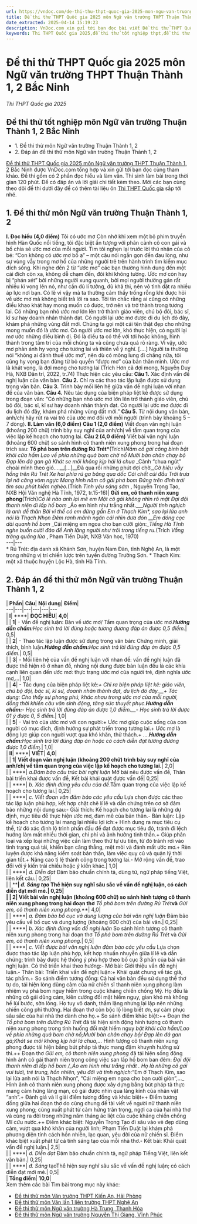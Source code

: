 ```yaml
---
url: https://vndoc.com/de-thi-thu-thpt-quoc-gia-2025-mon-ngu-van-truong-thpt-thuan-thanh-1-2-bac-ninh-335660
title: Đề thi thử THPT Quốc gia 2025 môn Ngữ văn trường THPT Thuận Thành 1, 2 Bắc Ninh - Thi THPT Quốc gia 2025 - VnDoc.com
date_extracted: 2025-04-14 15:19:23
description: VnDoc.com xin gửi tới bạn đọc bài viết Đề thi thử THPT Quốc gia 2025 môn Ngữ văn trường THPT Thuận Thành 1, 2 Bắc Ninh để bạn đọc cùng tham khảo nhé.
keywords: Thi THPT Quốc gia 2025,đề thi thử tốt nghiệp thpt,đề thi thử thpt môn Ngữ văn,Ngữ văn lớp 12,đề thi thử tốt nghiệp môn Ngữ văn,đề thi thử tốt nghiệp thpt môn Ngữ văn,Đề thi thử THPT Quốc gia năm 2025 môn Ngữ văn,Đề thi thử THPT Quốc gia năm 2025,Đề thi thử THPT Quốc gia môn Ngữ văn,Đề thi thử THPT Quốc gia 2025 môn Ngữ văn trường Thuận Thành 1 2 Bắc Ninh,Đề thi thử tốt nghiệp môn Ngữ văn trường Thuận Thành 1 2 Bắc Ninh
---
```


# Đề thi thử THPT Quốc gia 2025 môn Ngữ văn trường THPT Thuận Thành 1, 2 Bắc Ninh
 _Thi THPT Quốc gia 2025_
## Đề thi thử tốt nghiệp môn Ngữ văn trường Thuận Thành 1, 2 Bắc Ninh
  * 1\. Đề thi thử môn Ngữ văn trường Thuận Thành 1, 2
  * 2\. Đáp án đề thi thử môn Ngữ văn trường Thuận Thành 1, 2

[Đề thi thử THPT Quốc gia 2025 môn Ngữ văn trường THPT Thuận Thành 1, 2](<https://vndoc.com/de-thi-thu-thpt-quoc-gia-2025-mon-ngu-van-truong-thpt-thuan-thanh-1-2-bac-ninh-335660>) Bắc Ninh được VnDoc.com tổng hợp và xin gửi tới bạn đọc cùng tham khảo. Đề thi gồm có 2 phần đọc hiểu và làm văn. Thí sinh làm bài trong thời gian 120 phút. Đề có đáp án và lời giải chi tiết kèm theo. Mời các bạn cùng theo dõi đề thi dưới đây để có thêm tài liệu ôn [Thi THPT Quốc gia](<https://vndoc.com/thi-thpt-quoc-gia>) sắp tới nhé.
## 1\. Đề thi thử môn Ngữ văn trường Thuận Thành 1, 2
**I. Đọc hiểu \(4,0 điểm\)**
Tôi có ước mơ
Còn nhớ khi xem một bộ phim truyền hình Hàn Quốc nổi tiếng, tôi đặc biệt ấn tượng với phân cảnh cô con gái và bố chia sẻ ước mơ của mỗi người. Tim tôi nghẹn lại trước lời thú nhận của cô bé: “Con không có ước mơ bố ạ” – một câu nói ngắn gọn đến đau lòng, như sự vùng vẫy trong mơ hồ của những người trẻ trên hành trình tìm kiếm mục đích sống.
Khi nghe đến 2 từ “ước mơ” các bạn thường hình dung đến một cái đích còn xa, không dễ chạm đến, đôi khi không tưởng. Ước mơ còn hay bị “phán xét” bởi những người xung quanh, bởi mọi người thường gán rất nhiều kì vọng lên nó, như cần đủ lí tưởng, đủ khả thi, nên vô tình đặt ra nhiều áp lực nơi bạn. Có lẽ vì vậy mà ta thường cảm thấy trống rỗng khi được hỏi về ước mơ mà không biết trả lời ra sao.
Tôi tin chắc rằng ai cũng có những điều khao khát hay mong muốn có được, trở nên và trở thành trong tương lai. Có những bạn nhỏ ước mơ lớn lên trở thành giáo viên, chú bộ đôi, bác sĩ, kĩ sư hay doanh nhân thành đạt. Có người lại ước mơ được đi du lịch đó đây, khám phá những vùng đất mới. Chúng ta gọi một cái tên thật đẹp cho những mong muốn đó là ước mơ.
Có người ước mơ lớn, khó thực hiện, có người lại mơ ước những điều bình dị. Đó là điều ta có thể với tới hoặc không, hình thành trong tâm trí của mỗi chúng ta và cũng chưa quá rõ ràng. Vì vậy, ước mơ phản ánh hy vọng cho tương lai và thiên về ý nghĩ.
\[….\]
Người ta thường nói “không ai đánh thuế ước mơ”, nên dù có mông lung đi chăng nữa, tôi cũng hy vọng bạn đừng từ bỏ quyền “được mơ” của bản thân mình.
Ước mơ là khát vọng,
là đợi mong cho tương lai
\(Trích Hơn cả đợi mong, Nguyễn Duy Hà, NXB Dân trí, 2022, tr.74\)
Thực hiện các yêu cầu:
**Câu 1.** Xác định vấn đề nghị luận của văn bản.
**Câu 2.** Chỉ ra các thao tác lập luận được sử dụng trong văn bản.
**Câu 3.** Trình bày mối liên hệ giữa vấn đề nghị luận với nhan đề của văn bản.
**Câu 4.** Nêu tác dụng của biện pháp liệt kê được sử dụng trong đoạn văn: “Có những bạn nhỏ ước mơ lớn lên trở thành giáo viên, chú bộ đôi, bác sĩ, kĩ sư hay doanh nhân thành đạt. Có người lại ước mơ được đi du lịch đó đây, khám phá những vùng đất mới.”
**Câu 5.** Từ nội dung văn bản, anh/chị hãy rút ra vai trò của ước mơ đối với mỗi người \(trình bày khoảng 5 – 7 dòng\).
**II. Làm văn \(6,0 điểm\)**
**Câu 1 \(2,0 điểm\)**
Viết đoạn văn nghị luận \(khoảng 200 chữ\) trình bày suy nghĩ của anh/chị về tầm quan trọng của việc lập kế hoạch cho tương lai.
**Câu 2 \(4,0 điểm\)**
Viết bài văn nghị luận \(khoảng 600 chữ\) so sánh hình cô thanh niên xung phong trong hai đoạn trích sau:
**Tổ phá bom trên đường Rú Trét\***\(Trích\)_Năm cô gái công binh bật khỏi cửa hầm_ _Lao về phía những quả bom chờ nổ_ _Mười bàn chân chạy bộ_ _Đạp lên đá gan gà_ _Khát se môi không kịp hái lá chua_ _Cành “chua ngút” choài mình theo gió….__\[…\]__Đã qua rồi những phút đợi chờ,__Cờ hiệu vẫy hồng trên Rú Trét_ _Xe hai phía rú ga băng qua dốc_ _Cái chết cúi đầu_ _Trời trưa lại nở căng vòm ngực_ _Mang hình năm cô gái phá bom_ _Đứng trên đỉnh trái tim sau phút hiểm nghèo._\(Trích _Tình yêu sáng sớm_ , Nguyễn Trọng Tạo, NXB Hội Văn nghệ Hà Tĩnh, 1972, tr.15-16\)| ******Gửi em, cô thanh niên xung phong******\(Trích\)_Có lẽ nào anh lại mê em_ _Một cô gái không nhìn rõ mặt_ _Đại đội thanh niên đi lấp hố bom_ _Áo em hình như trắng nhất.____Người tinh nghịch là anh dễ thân_ _Bởi vì thế có em đứng gần_ _Em ở Thạch Kim\*, sao lại lừa anh nói là Thạch Nhọn_ _Đêm ranh mãnh ngăn cái nhìn đưa đón_ ___Em đóng cọc dài quanh hố bom_ _Cái miệng em ngoa cho bạn cười giòn:__Tiếng Hà Tĩnh nghe buồn cười đáo để_ _Anh lặng người như trôi trong tiếng ru._\(Trích _Vầng trăng quầng lửa_ , Phạm Tiến Duật, NXB Văn học, 1970\)  
---|---  
\* Rú Trét: địa danh xã Khánh Sơn, huyện Nam Đàn, tỉnh Nghệ An, là một trong những vị trí chiến lược trên tuyến đường Trường Sơn.
\* Thạch Kim: một xã thuộc huyện Lộc Hà, tỉnh Hà Tĩnh.
## 2\. Đáp án đề thi thử môn Ngữ văn trường Thuận Thành 1, 2
| **Phần**| **Câu**| **Nội dung**| **Điểm**|   
---|---|---|---|---|---  
| **I**| ****| **ĐỌC HIỂU**| **4,0**|   
| | **1**|  \- Vấn đề nghị luận: Bàn về ước mơ/ Tầm quan trọng của ước mơ.**_Hướng dẫn chấm:_**_Học sinh trả lời đúng hoặc tương đương đáp án được 0,5 điểm._|  0,5|   
| | **2**|  \- Thao tác lập luận được sử dụng trong văn bản: Chứng minh, giải thích, bình luận.**_Hướng dẫn chấm:_**_Học sinh trả lời đúng đáp án được 0,5 điểm._|  0,5|   
| | **3**|  _-_ Mối liên hệ của vấn đề nghị luận với nhan đề: vấn đề nghị luận đã được thể hiện rõ ở nhan đề, những nội dung được bàn luận đều là các khía cạnh liên quan đến ước mơ: thực trạng ước mơ của người trẻ, định nghĩa ước mơ,…| 1,0|   
| | **4**|  \- Tác dụng của biện pháp liệt kê:_\+ Chỉ ra biện pháp liệt kê: giáo viên, chú bộ đội, bác sĩ, kĩ sư, doanh nhân thành đạt, du lịch đó đây.__\+ Tác dụng: Cho thấy sự phong phú, khác nhau trong ước mơ của mỗi người, đồng thời khiến câu văn sinh động, tăng sức thuyết phục._**_Hướng dẫn chấm:_**_\- Học sinh trả lời đúng đáp án được 1,0 điểm.__\- Học sinh trả lời được 01 ý được 0, 5 điểm._|  1,0|   
| | **5**|  \- Vai trò của ước mơ với con người:\+ Ước mơ giúp cuộc sống của con người có mục đích, định hướng sự phát triển trong tương lai.\+ Ước mơ là động lực giúp con người vượt qua khó khăn, thử thách.\+ ....**_Hướng dẫn chấm:_**_Học sinh trả lời đúng đáp án hoặc có cách diễn đạt tương đương được 1,0 điểm._|  1,0|   
| **II**| ****| **VIẾT**| **4,0**|   
| | **1**| **Viết đoạn văn nghị luận \(khoảng 200 chữ\) trình bày suy nghĩ của anh/chị về tầm quan trọng của việc lập kế hoạch cho tương lai.**|  2,0|   
| | ****| _a_._Đảm bảo cấu trúc bài nghị luận_ Mở bài nêu được vấn đề, Thân bài triển khai được vấn đề, Kết bài khái quát được vấn đề| 0,25|   
| | ****| _b. Xác định đúng yêu cầu của đề_.Tầm quan trọng của việc lập kế hoạch cho tương lai.| 0,25|   
| | ****| _c. Viết đoạn văn đảm bảo các yêu cầu_ Lựa chọn được các thao tác lập luận phù hợp, kết hợp chặt chẽ lí lẽ và dẫn chứng trên cơ sở đảm bảo những nội dung sau:\- Giải thích: Kế hoạch cho tương lai là những dự định, mục tiêu để thực hiện ước mơ, đam mê của bản thân.\- Bàn luận: Lập kế hoạch cho tương lai mang lại nhiều lợi ích:\+ Hình dung ra mục tiêu cụ thể, từ đó xác định lộ trình phấn đấu để đạt được mục tiêu đó, tránh đi lệch hướng làm mất nhiều thời gian, chi phí và ảnh hưởng tinh thần.\+ Giúp phân loại và xếp loại những việc cần làm theo thứ tự ưu tiên, từ đó tránh rơi vào tình trạng quá tải, khiến bạn căng thẳng, mệt mỏi và đánh mất ước mơ.\+ Rèn luyện được khả năng kiểm soát bản thân, làm việc quy củ và quản lý thời gian tốt.\+ Nâng cao tỉ lệ thành công trong tương lai.\- Mở rộng vấn đề, trao đổi với ý kiến trái chiều hoặc ý kiến khác.| 1,0|   
| | ****| _d. Diễn đạt_ Đảm bảo chuẩn chính tả, dùng từ, ngữ pháp tiếng Việt, liên kết câu.| 0,25|   
| | ****| _đ. Sáng tạo_ Thể hiện suy nghĩ sâu sắc về vấn đề nghị luận, có cách diễn đạt mới mẻ.| 0,25|   
| | **2**| **Viết bài văn nghị luận \(khoảng 600 chữ\) so sánh hình tượng cô thanh niên xung phong trong hai đoạn thơ**** _Tổ phá bom trên đường Rú Trét_****và**** _Gửi em, cô thanh niên xung phong._**|  4,0|   
| | ****| _a. Đảm bảo bố cục và dung lượng của bài văn nghị luận_ Đảm bảo yêu cầu về bố cục và dung lượng \(khoảng 600 chữ\) của bài văn.| 0,25|   
| | ****| _b. Xác định đúng vấn đề nghị luận_ So sánh hình tượng cô thanh niên xung phong trong hai đoạn thơ _Tổ phá bom trên đường Rú Trét_ và _Gửi em, cô thanh niên xung phong._|  0,5|   
| | ****| _c. Viết được bài văn nghị luận đảm bảo các yêu cầu_ Lựa chọn được thao tác lập luận phù hợp, kết hợp nhuần nhuyễn giữa lí lẽ và dẫn chứng; trình bày được hệ thống ý phù hợp theo bố cục 3 phần của bài văn nghị luận. Có thể triển khai theo hướng:\- Mở bài: Giới thiệu vấn đề nghị luận.\- Thân bài: Triển khai vấn đề nghị luận:\+ Khái quát chung về tác giả, tác phẩm.\+ So sánh điểm tương đồng: Cả hai văn bản đều sử dụng thể thơ tự do, tái hiện lòng dũng cảm của nữ chiến sĩ thanh niên xung phong làm nhiệm vụ phá bom nguy hiểm trong cuộc kháng chiến chống Mỹ. Họ đều là những cô gái dũng cảm, kiên cường đối mặt hiểm nguy, gian khó mà không hề lùi bước, sờn lòng. Họ tuy vô danh, thầm lặng nhưng lại lập nên những chiến công phi thường. Hai đoạn thơ còn bộc lộ lòng biết ơn, sự cảm phục sâu sắc của hai nhà thơ dành cho họ.\+ So sánh điểm khác biệt:++ Đoạn thơ _Tổ phá bom trên đường Rú Trét_ đã tái hiện sinh động hình tượng cô thanh niên xung phong trong tình huống đối mặt hiểm nguy _bật khỏi cửa hầm/Lao về phía những quả bom chờ nổ;Mười bàn chân chạy bộ/ Đạp lên đá gan gà;Khát se môi không kịp hái lá chua,…_ Hình tượng cô thanh niên xung phong được tái hiện bằng bút pháp tả thực mang đậm khuynh hướng sử thi.++ Đoạn thơ _Gửi em, cô thanh niên xung phong_ đã tái hiện sống động hình ảnh cô gái thanh niên trong công việc san lấp hố bom ban đêm: _Đại đội thanh niên đi lấp hố bom_ _/__Áo em hình như trắng nhất_ _._ Họ là những cô gái vui tươi, trẻ trung, hồn nhiên, yêu đời và tinh nghịch:_“Em ở Thạch Kim, sao lại lừa anh nói là Thạch Nhọn”, “Cái miệng em ngoa cho bạn cười giòn”,…_ Hình ảnh cô thanh niên xung phong được xây dựng bằng bút pháp tả thực mang cảm hứng lãng mạn, cô gái được nhìn qua lăng kính của nhân vật “anh”.\+ Đánh giá và lí giải điểm tương đồng và khác biệt++ Điểm tương đồng giữa hai đoạn thơ do cùng chung đề tài viết về người nữ thanh niên xung phong; cùng xuất phát từ cảm hứng trân trọng, ngợi ca của hai nhà thơ và cùng ra đời trong những năm tháng ác liệt của cuộc kháng chiến chống Mĩ cứu nước.++ Điểm khác biệt: Nguyễn Trọng Tạo đi sâu vào vẻ đẹp dũng cảm, vượt qua khó khăn của người lính; Phạm Tiến Duật lại khám phá phương diện tính cách hồn nhiên, lạc quan, yêu đời của nữ chiến sĩ. Điểm khác biệt xuất phát từ cá tính sáng tạo của mỗi nhà thơ.\- Kết bài: Khái quát vấn đề nghị luận.| 2,5|   
| | ****| _d. Diễn đạt_ Đảm bảo chuẩn chính tả, ngữ pháp Tiếng Việt, liên kết văn bản.| 0,25|   
| | ****| _đ. Sáng_ tạoThể hiện suy nghĩ sâu sắc về vấn đề nghị luận; có cách diễn đạt mới mẻ.| 0,5|   
| **Tổng điểm**| **10,0**|   
Xem thêm các bài Tìm bài trong mục này khác:
  * [Đề thi thử môn Văn trường THPT Kiến An, Hải Phòng](</de-thi-thu-tot-nghiep-thpt-2025-mon-ngu-van-truong-thpt-kien-an-hai-phong-338405>)
  * [Đề thi thử môn Văn lần 1 liên trường THPT Nghệ An](</de-thi-thu-tot-nghiep-thpt-2025-mon-ngu-van-lan-1-lien-truong-thpt-nghe-an-338407>)
  * [Đề thi thử môn Ngữ văn trường Hà Trung, Thanh Hóa](</de-thi-thu-tot-nghiep-thpt-2025-mon-ngu-van-lan-1-truong-thpt-ha-trung-thanh-hoa-338457>)
  * [Đề thi thử môn Ngữ văn trường Nguyễn Thị Giang, Vĩnh Phúc](</de-thi-thu-tot-nghiep-thpt-2025-mon-ngu-van-truong-thpt-nguyen-thi-giang-vinh-phuc-338460>)

